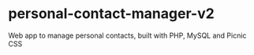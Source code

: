 # personal-contact-manager-v2

Web app to manage personal contacts, built with PHP, MySQL and Picnic CSS